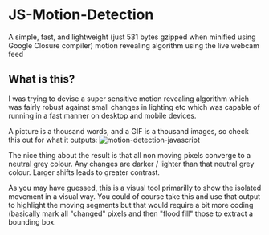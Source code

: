 # JS-Motion-Detection
A simple, fast, and lightweight (just 531 bytes gzipped when minified using Google Closure compiler) motion revealing algorithm using the live webcam feed

## What is this?

I was trying to devise a super sensitive motion revealing algorithm which was fairly robust against small changes in lighting etc which was capable of running in a fast manner on desktop and mobile devices.

A picture is a thousand words, and a GIF is a thousand images, so check this out for what it outputs:
![motion-detection-javascript](https://cloud.githubusercontent.com/assets/4972997/23983088/1b8a3856-09cf-11e7-8836-3be8245e4678.gif)

The nice thing about the result is that all non moving pixels converge to a neutral grey colour. Any changes are darker / lighter than that neutral grey colour. Larger shifts leads to greater contrast.

As you may have guessed, this is a visual tool primarilly to show the isolated movement in a visual way. You could of course take this and use that output to highlight the moving segments but that would require a bit more coding (basically mark all "changed" pixels and then "flood fill" those to extract a bounding box.
